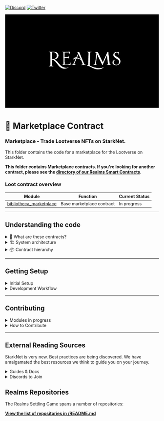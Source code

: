 [![Discord](https://badgen.net/badge/icon/discord?icon=discord&label)](https://discord.gg/uQnjZhZPfu)
[![Twitter](https://badgen.net/badge/icon/twitter?icon=twitter&label)](https://twitter.com/LootRealms)

![This is an image](/realmslogo.jpg)

# 🤝 Marketplace Contract

### Marketplace - Trade Lootverse NFTs on StarkNet.

This folder contains the code for a marketplace for the Lootverse on StarkNet.

**This folder contains Marketplace contracts. If you're looking for another contract, please see the [directory of our Realms Smart Contracts](/).**

### Loot contract overview

| Module          | Function                             | Current Status |
| --------------- | ------------------------------------ | -------------- |
| [bibliotheca_marketplace](./bibliotheca_marketplace.cairo) | Base marketplace contract | In progress |

<hr>

## Understanding the code
<details><summary> 🤔 What are these contracts?</summary>
<p>

- TODO: Add contract / marketplace description here 

</p>
</details>
<details><summary>🏗️ System architecture</summary>

- TODO: Add system architecture here

</details>

<details><summary>📦 Contract hierarchy</summary>
<p>

- TODO: Add contract heirarchy here

</p>
</details>

<hr>

## Getting Setup

<details><summary>Initial Setup</summary>

<p>

Clone this repo and use our docker shell to interact with starknet:

```
git clone git@github.com:BibliothecaForAdventurers/realms-contracts.git
cd realms-contracts
bin/shell starknet --version
```

The CLI allows you to deploy to StarkNet and read/write to contracts
already deployed. The CLI communicates with a server that StarkNet
runs, which bundles the requests, executes the program (contracts are
Cairo programs), creates and aggregates validity proofs, then posts them
to the Goerli Ethereum testnet. Learn more in the Cairo language and StarkNet
docs [here](https://www.cairo-lang.org/docs/), which also has instructions for manual
installation if you are not using docker.

</p>
</details>
<details><summary>Development Workflow</summary>

If you are using VSCode, we provide a development container with all required dependencies.
When opening VS Code, it should ask you to re-open the project in a container, if it finds
the .devcontainer folder. If not, you can open the Command Palette (`cmd + shift + p`),
and run “Remote-Containers: Rebuild and Reopen in Container”.

## Outline

Flow:

1. Compile the contract with the CLI
2. Test using pytest
3. Deploy with CLI
4. Interact using the CLI or the explorer

### Compile

The compiler will check the integrity of the code locally.
It will also produce an ABI, which is a mapping of the contract functions
(used to interact with the contract).

Compile all contracts:

```
nile compile
```

Compile an individual contract:

```
nile compile contracts/nft_marketplace/bibliotheca_marketplace.cairo
```

### Test

Run all github actions tests: `bin/test`

Run individual tests

```
bin/shell pytest -s contracts/game_utils/grid_position_test.py
```

### Deploy

Start up a local StarkNet devnet with:

```
nile node
```

Then run the deployment of all the contracts. This uses nile
and handles passing addresses between the modules to create a
permissions system.

```
bin/deploy
```
</details>

<hr>

## Contributing

<details><summary>Modules in progress</summary>

- TODO: Add modules in progress here

</details>

<details><summary>How to Contribute</summary>

We encourage pull requests!

1. **Create an [issue](https://github.com/BibliothecaForAdventurers/realms-contracts/issues)** to describe the improvement you're making. Provide as much detail as possible in the beginning so the team understands your improvement.
2. **Fork the repo** so you can make and test changes in your local repository.
3. **Test your changes** Follow the procedures for testing in each contract sub-directory (e.g. [/contracts/settling_game](./contracts/settling_game/) and make sure your tests (manual and/or automated) pass.
4. **Create a pull request** and describe the changes you made. Include a reference to the Issue you created.
5. **Monitor and respond to comments** made by the team around code standards and suggestions. Most pull requests will have some back and forth.

If you have further questions, visit [#builders-chat in our discord](https://discord.gg/yP4BCbRjUs) and make sure to reference your issue number.

Thank you for taking the time to make our project better!

</details>
<hr>

## External Reading Sources

StarkNet is very new. Best practices are being discovered. We have amalgamated the best resources we think to guide you on your journey.

<details><summary>Guides & Docs</summary>

- https://perama-v.github.io/cairo/intro/
- https://hackmd.io/@RoboTeddy/BJZFu56wF
- https://starknet.io/docs/
</details>
<details><summary>Discords to Join</summary>

- [StarkNet](https://discord.gg/XzvgKTTptb)
- [MatchBox DAO](https://discord.gg/uj7wMxsmYw)
</details>

## Realms Repositories

The Realms Settling Game spans a number of repositories:

**[View the list of repositories in /README.md](/README.md#realms-repositories)**